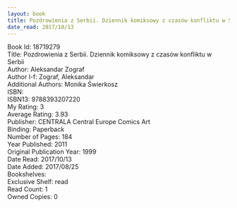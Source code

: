 ```yaml
---
layout: book
title: Pozdrowienia z Serbii. Dziennik komiksowy z czasów konfliktu w Serbii
date_read: 2017/10/13
---
```


Book Id: 18719279<br />
Title: Pozdrowienia z Serbii. Dziennik komiksowy z czasów konfliktu w Serbii<br />
Author: Aleksandar Zograf<br />
Author l-f: Zograf, Aleksandar<br />
Additional Authors: Monika Świerkosz<br />
ISBN: <br />
ISBN13: 9788393207220<br />
My Rating: 3<br />
Average Rating: 3.93<br />
Publisher: CENTRALA Central Europe Comics Art<br />
Binding: Paperback<br />
Number of Pages: 184<br />
Year Published: 2011<br />
Original Publication Year: 1999<br />
Date Read: 2017/10/13<br />
Date Added: 2017/08/25<br />
Bookshelves: <br />
Exclusive Shelf: read<br />
Read Count: 1<br />
Owned Copies: 0<br />

